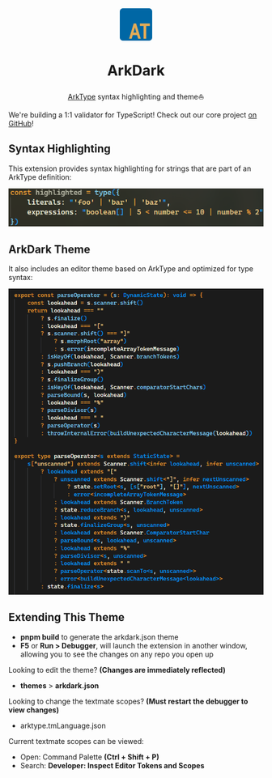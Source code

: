 <div align="center">
  <img src="./icon.png" height="64px" />
  <h1>ArkDark</h1>
</div>
<div align="center">

[ArkType](https://arktype.io) syntax highlighting and theme⛵

</div>

We're building a 1:1 validator for TypeScript! Check out our core project [on GitHub](https://github.com/arktypeio/arktype)!

## Syntax Highlighting

This extension provides syntax highlighting for strings that are part of an ArkType definition:

![syntax highlighting](./highlighting.png)

## ArkDark Theme

It also includes an editor theme based on ArkType and optimized for type syntax:

![theme](./theme.png)

## Extending This Theme

-   **pnpm build** to generate the arkdark.json theme
-   **F5** or **Run > Debugger**, will launch the extension in another window, allowing you to see the changes on any repo you open up

Looking to edit the theme? **(Changes are immediately reflected)**

-   **themes** > **arkdark.json**

Looking to change the textmate scopes? **(Must restart the debugger to view changes)**

-   arktype.tmLanguage.json

Current textmate scopes can be viewed:

-   Open: Command Palette **(Ctrl + Shift + P)**
-   Search: **Developer: Inspect Editor Tokens and Scopes**
